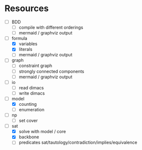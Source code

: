# Resources

- [ ] BDD
  - [ ] compile with different orderings
  - [ ] mermaid / graphviz output
- [ ] formula
  - [x] variables
  - [x] literals
  - [ ] mermaid / graphviz output
- [ ] graph
  - [ ] constraint graph
  - [ ] strongly connected components
  - [ ] mermaid / graphviz output
- [ ] io
  - [ ] read dimacs
  - [ ] write dimacs
- [ ] model
  - [x] counting
  - [ ] enumeration
- [ ] np
  - [ ] set cover
- [ ] sat
  - [x] solve with model / core
  - [x] backbone
  - [ ] predicates sat/tautology/contradiction/implies/equivalence
